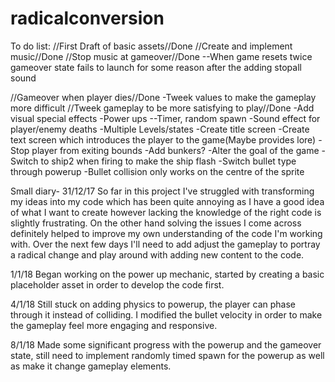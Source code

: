 # radicalconversion

To do list:
//First Draft of basic assets//Done
//Create and implement music//Done
//Stop music at gameover//Done
--When game resets twice gameover state fails to launch for some reason after
the adding stopall sound

//Gameover when player dies//Done
-Tweek values to make the gameplay more difficult
//Tweek gameplay to be more satisfying to play//Done
-Add visual special effects
-Power ups
--Timer, random spawn
-Sound effect for player/enemy deaths
-Multiple Levels/states
-Create title screen
-Create text screen which introduces the player to the game(Maybe provides lore)
-Stop player from exiting bounds
-Add bunkers?
-Alter the goal of the game
-Switch to ship2 when firing to make the ship flash
-Switch bullet type through powerup
-Bullet collision only works on the centre of the sprite


Small diary- 31/12/17
So far in this project I've struggled with transforming my ideas into my code
which has been quite annoying as I have a good idea of what I want to create
however lacking the knowledge of the right code is slightly frustrating.
On the other hand solving the issues I come across definitely helped to
improve my own understanding of the code I'm working with. Over the next few
days I'll need to add adjust the gameplay to portray a radical change and play
around with adding new content to the code.

1/1/18
Began working on the power up mechanic, started by creating a basic placeholder
asset in order to develop the code first.

4/1/18
Still stuck on adding physics to powerup, the player can phase through it instead
of colliding. I modified the bullet velocity in order to make the gameplay feel
more engaging and responsive.

8/1/18
Made some significant progress with the powerup and the gameover state, still
need to implement randomly timed spawn for the powerup as well as make it
change gameplay elements.

